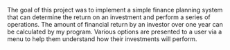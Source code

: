 The goal of this project was to implement a simple finance planning system that can determine the 
return on an investment and perform a series of operations. The amount of financial return by 
an investor over one year can be calculated by my program. 
Various options are presented to a user via a menu to help them understand how their 
investments will perform.
